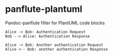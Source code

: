 # panflute-plantuml

Pandoc-panflute filter for PlantUML code blocks


```plantuml
Alice -> Bob: Authentication Request
Bob --> Alice: Authentication Response

Alice -> Bob: Another authentication Request
Alice <-- Bob: another authentication Response
```
